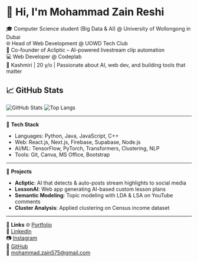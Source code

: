 # 👋 Hi, I'm Mohammad Zain Reshi

🎓 Computer Science student (Big Data & AI) @ University of Wollongong in Dubai  
🌐 Head of Web Development @ UOWD Tech Club  
🧠 Co-founder of Acliptic – AI-powered livestream clip automation  
💻 Web Developer @ Codeplab  
📍 Kashmiri | 20 y/o | Passionate about AI, web dev, and building tools that matter

## 📈 GitHub Stats
![GitHub Stats](https://github-readme-stats.vercel.app/api?username=MegaliOrexi&show_icons=true&theme=radical)
![Top Langs](https://github-readme-stats.vercel.app/api/top-langs/?username=MegaliOrexi&layout=compact&theme=radical)

---

🔧 **Tech Stack**
- Languages: Python, Java, JavaScript, C++
- Web: React.js, Next.js, Firebase, Supabase, Node.js
- AI/ML: TensorFlow, PyTorch, Transformers, Clustering, NLP
- Tools: Git, Canva, MS Office, Bootstrap

---

🚀 **Projects**
- **Acliptic**: AI that detects & auto-posts stream highlights to social media
- **LessonAI**: Web app generating AI-based custom lesson plans
- **Semantic Modeling**: Topic modeling with LDA & LSA on YouTube comments
- **Cluster Analysis**: Applied clustering on Census income dataset

---

🔗 **Links**
🌐 [Portfolio](https://zains-web-portfolio.vercel.app)  
💼 [LinkedIn](https://www.linkedin.com/in/mohammad-zain-reshi-23bb8b23a/)  
📷 [Instagram](https://www.instagram.com/megali_orexi/)  
📁 [GitHub](https://github.com/MegaliOrexi)  
📧 mohammad.zain575@gmail.com

